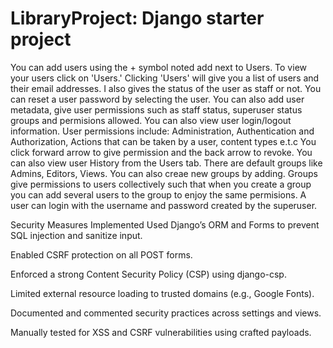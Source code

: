 # LibraryProject: Django starter project

You can add users using the + symbol noted add next to Users.
To view your users click on 'Users.'
Clicking 'Users' will give you a list of users and their email addresses. I also gives the status of the user as staff or not.
You can reset a user password by selecting the user. You can also add user metadata, give user permissions such as staff status, superuser status groups and permisions allowed. You can also view user login/logout information.
User permissions include: Administration, Authentication and Authorization, Actions that can be taken by a user, content types e.t.c
You click forward arrow to give permission and the back arrow to revoke.
You can also view user History from the Users tab.
There are default groups like Admins, Editors, Views. You can also creae new groups by adding.
Groups give permissions to users collectively such that when you create a group you can add several users to the group to enjoy the same permisions.
A user can login with the username and password created by the superuser.

Security Measures Implemented
Used Django’s ORM and Forms to prevent SQL injection and sanitize input.

Enabled CSRF protection on all POST forms.

Enforced a strong Content Security Policy (CSP) using django-csp.

Limited external resource loading to trusted domains (e.g., Google Fonts).

Documented and commented security practices across settings and views.

Manually tested for XSS and CSRF vulnerabilities using crafted payloads.
